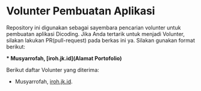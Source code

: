 # Volunter Pembuatan Aplikasi

Repository ini digunakan sebagai sayembara pencarian volunter untuk pembuatan aplikasi Dicoding. Jika Anda tertarik untuk menjadi Volunter, silakan lakukan PR(pull-request) pada berkas ini ya. Silakan gunakan format berikut:


**\* Musyarrofah, [iroh.jk.id](Alamat Portofolio)**


Berikut daftar Volunter yang diterima:

* Musyarrofah, [iroh.jk.id](https://bit.ly/3cDY3bD).
